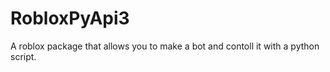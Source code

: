 # RobloxPyApi3
A roblox package that allows you to make a bot and contoll it with a python script. 
